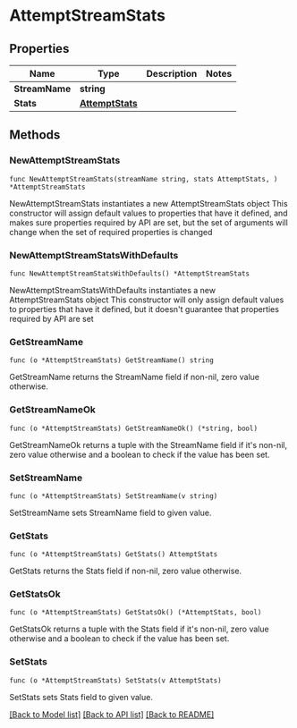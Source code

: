 # AttemptStreamStats

## Properties

Name | Type | Description | Notes
------------ | ------------- | ------------- | -------------
**StreamName** | **string** |  | 
**Stats** | [**AttemptStats**](AttemptStats.md) |  | 

## Methods

### NewAttemptStreamStats

`func NewAttemptStreamStats(streamName string, stats AttemptStats, ) *AttemptStreamStats`

NewAttemptStreamStats instantiates a new AttemptStreamStats object
This constructor will assign default values to properties that have it defined,
and makes sure properties required by API are set, but the set of arguments
will change when the set of required properties is changed

### NewAttemptStreamStatsWithDefaults

`func NewAttemptStreamStatsWithDefaults() *AttemptStreamStats`

NewAttemptStreamStatsWithDefaults instantiates a new AttemptStreamStats object
This constructor will only assign default values to properties that have it defined,
but it doesn't guarantee that properties required by API are set

### GetStreamName

`func (o *AttemptStreamStats) GetStreamName() string`

GetStreamName returns the StreamName field if non-nil, zero value otherwise.

### GetStreamNameOk

`func (o *AttemptStreamStats) GetStreamNameOk() (*string, bool)`

GetStreamNameOk returns a tuple with the StreamName field if it's non-nil, zero value otherwise
and a boolean to check if the value has been set.

### SetStreamName

`func (o *AttemptStreamStats) SetStreamName(v string)`

SetStreamName sets StreamName field to given value.


### GetStats

`func (o *AttemptStreamStats) GetStats() AttemptStats`

GetStats returns the Stats field if non-nil, zero value otherwise.

### GetStatsOk

`func (o *AttemptStreamStats) GetStatsOk() (*AttemptStats, bool)`

GetStatsOk returns a tuple with the Stats field if it's non-nil, zero value otherwise
and a boolean to check if the value has been set.

### SetStats

`func (o *AttemptStreamStats) SetStats(v AttemptStats)`

SetStats sets Stats field to given value.



[[Back to Model list]](../README.md#documentation-for-models) [[Back to API list]](../README.md#documentation-for-api-endpoints) [[Back to README]](../README.md)


